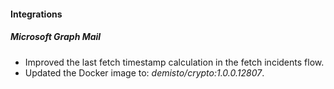 
#### Integrations
##### Microsoft Graph Mail
- Improved the last fetch timestamp calculation in the fetch incidents flow.
- Updated the Docker image to: *demisto/crypto:1.0.0.12807*.
